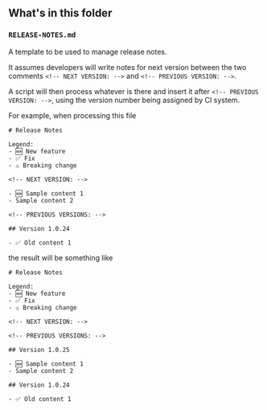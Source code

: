 ﻿## What's in this folder

### `RELEASE-NOTES.md`

A template to be used to manage release notes.

It assumes developers will write notes for next version between the two comments `<!-- NEXT VERSION: -->` and `<!-- PREVIOUS VERSION: -->`.

A script will then process whatever is there and insert it after `<!-- PREVIOUS VERSION: -->`, using the version number being assigned by CI system.

For example, when processing this file

```
# Release Notes

Legend:
- 🆕 New feature
- ✅ Fix
- ⚠️ Breaking change

<!-- NEXT VERSION: -->

- 🆕 Sample content 1
- Sample content 2

<!-- PREVIOUS VERSIONS: -->

## Version 1.0.24

- ✅ Old content 1
```

the result will be something like

```
# Release Notes

Legend:
- 🆕 New feature
- ✅ Fix
- ⚠️ Breaking change

<!-- NEXT VERSION: -->

<!-- PREVIOUS VERSIONS: -->

## Version 1.0.25

- 🆕 Sample content 1
- Sample content 2

## Version 1.0.24

- ✅ Old content 1
```

